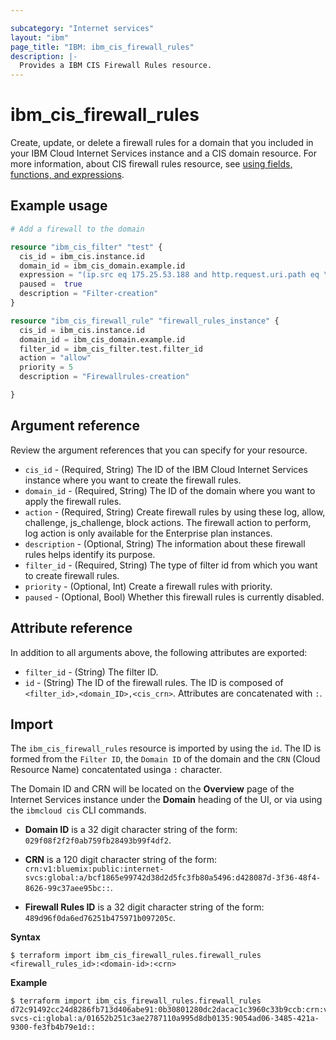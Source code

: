 ```yaml
---

subcategory: "Internet services"
layout: "ibm"
page_title: "IBM: ibm_cis_firewall_rules"
description: |-
  Provides a IBM CIS Firewall Rules resource.
---
```


# ibm_cis_firewall_rules


Create, update, or delete a firewall rules for a domain that you included in your IBM Cloud Internet Services instance and a CIS domain resource. For more information, about CIS firewall rules resource, see [using fields, functions, and expressions](https://cloud.ibm.com/docs/cis?topic=cis-fields-and-expressions).

## Example usage

```terraform
# Add a firewall to the domain

resource "ibm_cis_filter" "test" {
  cis_id = ibm_cis.instance.id
  domain_id = ibm_cis_domain.example.id
  expression = "(ip.src eq 175.25.53.188 and http.request.uri.path eq \"^.*/wp-login[0-9].php$\")"
  paused =  true
  description = "Filter-creation"
}

resource "ibm_cis_firewall_rule" "firewall_rules_instance" {
  cis_id = ibm_cis.instance.id
  domain_id = ibm_cis_domain.example.id
  filter_id = ibm_cis_filter.test.filter_id
  action = "allow"
  priority = 5
  description = "Firewallrules-creation"

}
```

## Argument reference
Review the argument references that you can specify for your resource. 

- `cis_id` - (Required, String) The ID of the IBM Cloud Internet Services instance where you want to create the firewall rules.
- `domain_id` - (Required, String) The ID of the domain where you want to apply the firewall rules.
- `action` - (Required, String) Create firewall rules by using these log, allow, challenge, js_challenge, block actions.
The firewall action to perform, log action is only available for the Enterprise plan instances.
- `description` - (Optional, String) The information about these firewall rules helps identify its purpose. 
- `filter_id` - (Required, String) The type of filter id from which you want to create firewall rules.
- `priority` - (Optional, Int) Create a firewall rules with priority.
- `paused` - (Optional, Bool) Whether this firewall rules is currently disabled.
 
  
## Attribute reference
In addition to all arguments above, the following attributes are exported:

- `filter_id` - (String) The filter ID.
- `id` - (String) The ID of the firewall rules. The ID is composed of `<filter_id>,<domain_ID>,<cis_crn>`. Attributes are concatenated with `:`.

## Import
The `ibm_cis_firewall_rules` resource is imported by using the `id`. The ID is formed from the `Filter ID`, the `Domain ID` of the domain and the `CRN` (Cloud Resource Name) concatentated usinga `:` character.

The Domain ID and CRN will be located on the **Overview** page of the Internet Services instance under the **Domain** heading of the UI, or via using the `ibmcloud cis` CLI commands.

- **Domain ID** is a 32 digit character string of the form: `029f08f2f2f0ab759fb28493b99f4df2`.

- **CRN** is a 120 digit character string of the form: `crn:v1:bluemix:public:internet-svcs:global:a/bcf1865e99742d38d2d5fc3fb80a5496:d428087d-3f36-48f4-8626-99c37aee95bc::`.

- **Firewall Rules ID** is a 32 digit character string of the form: `489d96f0da6ed76251b475971b097205c`.

**Syntax**

```
$ terraform import ibm_cis_firewall_rules.firewall_rules <firewall_rules_id>:<domain-id>:<crn>
```

**Example**

```
$ terraform import ibm_cis_firewall_rules.firewall_rules
d72c91492cc24d8286fb713d406abe91:0b30801280dc2dacac1c3960c33b9ccb:crn:v1:bluemix:public:internet-svcs-ci:global:a/01652b251c3ae2787110a995d8db0135:9054ad06-3485-421a-9300-fe3fb4b79e1d::
```

